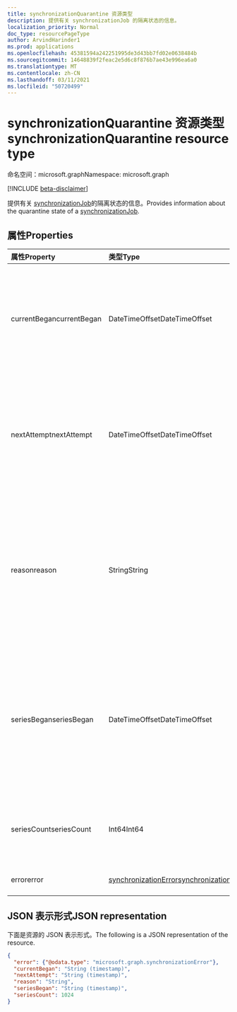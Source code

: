```yaml
---
title: synchronizationQuarantine 资源类型
description: 提供有关 synchronizationJob 的隔离状态的信息。
localization_priority: Normal
doc_type: resourcePageType
author: ArvindHarinder1
ms.prod: applications
ms.openlocfilehash: 45381594a242251995de3d43bb7fd02e0638484b
ms.sourcegitcommit: 14648839f2feac2e5d6c8f876b7ae43e996ea6a0
ms.translationtype: MT
ms.contentlocale: zh-CN
ms.lasthandoff: 03/11/2021
ms.locfileid: "50720499"
---
```

# <a name="synchronizationquarantine-resource-type"></a><span data-ttu-id="8f008-103">synchronizationQuarantine 资源类型</span><span class="sxs-lookup"><span data-stu-id="8f008-103">synchronizationQuarantine resource type</span></span>

<span data-ttu-id="8f008-104">命名空间：microsoft.graph</span><span class="sxs-lookup"><span data-stu-id="8f008-104">Namespace: microsoft.graph</span></span>

[!INCLUDE [beta-disclaimer](../../includes/beta-disclaimer.md)]

<span data-ttu-id="8f008-105">提供有关 [synchronizationJob](synchronization-synchronizationjob.md)的隔离状态的信息。</span><span class="sxs-lookup"><span data-stu-id="8f008-105">Provides information about the quarantine state of a [synchronizationJob](synchronization-synchronizationjob.md).</span></span>

## <a name="properties"></a><span data-ttu-id="8f008-106">属性</span><span class="sxs-lookup"><span data-stu-id="8f008-106">Properties</span></span>
| <span data-ttu-id="8f008-107">属性</span><span class="sxs-lookup"><span data-stu-id="8f008-107">Property</span></span>     | <span data-ttu-id="8f008-108">类型</span><span class="sxs-lookup"><span data-stu-id="8f008-108">Type</span></span>   |<span data-ttu-id="8f008-109">说明</span><span class="sxs-lookup"><span data-stu-id="8f008-109">Description</span></span>|
|:---------------|:--------|:----------|
|<span data-ttu-id="8f008-110">currentBegan</span><span class="sxs-lookup"><span data-stu-id="8f008-110">currentBegan</span></span>|<span data-ttu-id="8f008-111">DateTimeOffset</span><span class="sxs-lookup"><span data-stu-id="8f008-111">DateTimeOffset</span></span>|<span data-ttu-id="8f008-112">上次评估并强制隔离的日期和时间。</span><span class="sxs-lookup"><span data-stu-id="8f008-112">Date and time when the quarantine was last evaluated and imposed.</span></span> <span data-ttu-id="8f008-113">时间戳类型表示采用 ISO 8601 格式的日期和时间信息，始终采用 UTC 时区。</span><span class="sxs-lookup"><span data-stu-id="8f008-113">The Timestamp type represents date and time information using ISO 8601 format and is always in UTC time.</span></span> <span data-ttu-id="8f008-114">例如，2014 年 1 月 1 日午夜 UTC 为 `2014-01-01T00:00:00Z`。</span><span class="sxs-lookup"><span data-stu-id="8f008-114">For example, midnight UTC on Jan 1, 2014 is `2014-01-01T00:00:00Z`.</span></span>|
|<span data-ttu-id="8f008-115">nextAttempt</span><span class="sxs-lookup"><span data-stu-id="8f008-115">nextAttempt</span></span>|<span data-ttu-id="8f008-116">DateTimeOffset</span><span class="sxs-lookup"><span data-stu-id="8f008-116">DateTimeOffset</span></span>|<span data-ttu-id="8f008-117">下次尝试重新评估隔离的日期和时间。</span><span class="sxs-lookup"><span data-stu-id="8f008-117">Date and time when the next attempt to re-evaluate the quarantine will be made.</span></span> <span data-ttu-id="8f008-118">时间戳类型表示采用 ISO 8601 格式的日期和时间信息，始终采用 UTC 时区。</span><span class="sxs-lookup"><span data-stu-id="8f008-118">The Timestamp type represents date and time information using ISO 8601 format and is always in UTC time.</span></span> <span data-ttu-id="8f008-119">例如，2014 年 1 月 1 日午夜 UTC 为 `2014-01-01T00:00:00Z`。</span><span class="sxs-lookup"><span data-stu-id="8f008-119">For example, midnight UTC on Jan 1, 2014 is `2014-01-01T00:00:00Z`.</span></span>|
|<span data-ttu-id="8f008-120">reason</span><span class="sxs-lookup"><span data-stu-id="8f008-120">reason</span></span>|<span data-ttu-id="8f008-121">String</span><span class="sxs-lookup"><span data-stu-id="8f008-121">String</span></span>|<span data-ttu-id="8f008-122">一个代码，它表示为何实施隔离。</span><span class="sxs-lookup"><span data-stu-id="8f008-122">A code that signifies why the quarantine was imposed.</span></span> <span data-ttu-id="8f008-123">可取值为：`EncounteredBaseEscrowThreshold`、`EncounteredTotalEscrowThreshold`、`EncounteredEscrowProportionThreshold`、`EncounteredQuarantineException`、`QuarantinedOnDemand`、`TooManyDeletes` 或 `Unknown`。</span><span class="sxs-lookup"><span data-stu-id="8f008-123">Possible values are: `EncounteredBaseEscrowThreshold`, `EncounteredTotalEscrowThreshold`, `EncounteredEscrowProportionThreshold`, `EncounteredQuarantineException`, `QuarantinedOnDemand`, `TooManyDeletes`, `Unknown`.</span></span>|
|<span data-ttu-id="8f008-124">seriesBegan</span><span class="sxs-lookup"><span data-stu-id="8f008-124">seriesBegan</span></span>|<span data-ttu-id="8f008-125">DateTimeOffset</span><span class="sxs-lookup"><span data-stu-id="8f008-125">DateTimeOffset</span></span>|<span data-ttu-id="8f008-126">在本系列中首次隔离的日期和时间 (一系列从首次隔离时开始，一旦隔离被解除，就会) 。</span><span class="sxs-lookup"><span data-stu-id="8f008-126">Date and time when the quarantine was first imposed in this series (a series starts when a quarantine is first imposed, and is reset as soon as the quarantine is lifted).</span></span> <span data-ttu-id="8f008-127">时间戳类型表示采用 ISO 8601 格式的日期和时间信息，始终采用 UTC 时区。</span><span class="sxs-lookup"><span data-stu-id="8f008-127">The Timestamp type represents date and time information using ISO 8601 format and is always in UTC time.</span></span> <span data-ttu-id="8f008-128">例如，2014 年 1 月 1 日午夜 UTC 为 `2014-01-01T00:00:00Z`。</span><span class="sxs-lookup"><span data-stu-id="8f008-128">For example, midnight UTC on Jan 1, 2014 is `2014-01-01T00:00:00Z`.</span></span>|
|<span data-ttu-id="8f008-129">seriesCount</span><span class="sxs-lookup"><span data-stu-id="8f008-129">seriesCount</span></span>|<span data-ttu-id="8f008-130">Int64</span><span class="sxs-lookup"><span data-stu-id="8f008-130">Int64</span></span>|<span data-ttu-id="8f008-131">此系列中对隔离进行重新评估并生效 (系列在首次实施隔离时开始，一旦解除隔离，就会重置) 。</span><span class="sxs-lookup"><span data-stu-id="8f008-131">Number of times in this series the quarantine was re-evaluated and left in effect (a series starts when quarantine is first imposed, and is reset as soon as quarantine is lifted).</span></span>|
|<span data-ttu-id="8f008-132">error</span><span class="sxs-lookup"><span data-stu-id="8f008-132">error</span></span>|[<span data-ttu-id="8f008-133">synchronizationError</span><span class="sxs-lookup"><span data-stu-id="8f008-133">synchronizationError</span></span>](synchronization-synchronizationerror.md)|<span data-ttu-id="8f008-134">描述将 () 隔离时发生的错误。</span><span class="sxs-lookup"><span data-stu-id="8f008-134">Describes the error(s) that occurred when putting the synchronization job into quarantine.</span></span>|

## <a name="json-representation"></a><span data-ttu-id="8f008-135">JSON 表示形式</span><span class="sxs-lookup"><span data-stu-id="8f008-135">JSON representation</span></span>

<span data-ttu-id="8f008-136">下面是资源的 JSON 表示形式。</span><span class="sxs-lookup"><span data-stu-id="8f008-136">The following is a JSON representation of the resource.</span></span>

<!-- {
  "blockType": "resource",
  "optionalProperties": [

  ],
  "@odata.type": "microsoft.graph.synchronizationQuarantine"
}-->

```json
{
  "error": {"@odata.type": "microsoft.graph.synchronizationError"},
  "currentBegan": "String (timestamp)",
  "nextAttempt": "String (timestamp)",
  "reason": "String",
  "seriesBegan": "String (timestamp)",
  "seriesCount": 1024
}

```

<!-- uuid: 8fcb5dbc-d5aa-4681-8e31-b001d5168d79
2015-10-25 14:57:30 UTC -->
<!--
{
  "type": "#page.annotation",
  "description": "synchronizationQuarantine resource",
  "keywords": "",
  "section": "documentation",
  "tocPath": "",
  "suppressions": []
}
-->


